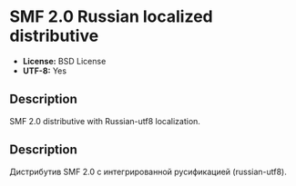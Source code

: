 # SMF 2.0 Russian localized distributive
* **License:** BSD License
* **UTF-8:** Yes

## Description
SMF 2.0 distributive with Russian-utf8 localization.

## Description
Дистрибутив SMF 2.0 с интегрированной русификацией (russian-utf8).
